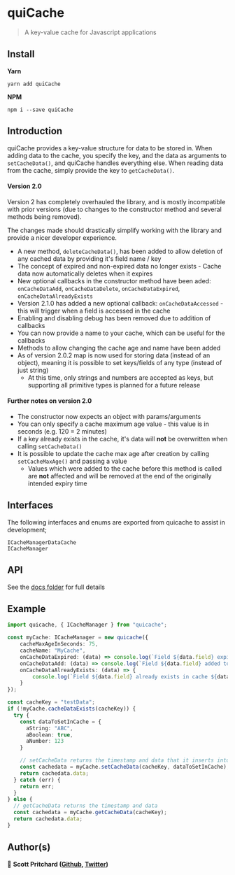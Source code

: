 # quiCache

> A key-value cache for Javascript applications

## Install

**Yarn**

`yarn add quiCache`

**NPM**

`npm i --save quiCache`


## Introduction

quiCache provides a key-value structure for data to be stored in. When adding data to the cache, you specify the key, and the data as arguments to `setCacheData()`, and quiCache handles everything else.
When reading data from the cache, simply provide the key to `getCacheData()`.


#### Version 2.0

Version 2 has completely overhauled the library, and is mostly incompatible with prior versions (due to changes to the constructor method and several methods being removed).

The changes made should drastically simplify working with the library and provide a nicer developer experience.

  * A new method, `deleteCacheData()`, has been added to allow deletion of any cached data by providing it's field name / key
  * The concept of expired and non-expired data no longer exists - Cache data now automatically deletes when it expires
  * New optional callbacks in the constructor method have been aded: `onCacheDataAdd`, `onCacheDataDelete`, `onCacheDataExpired`, `onCacheDataAlreadyExists`
  * Version 2.1.0 has added a new optional callback: `onCacheDataAccessed` - this will trigger when a field is accessed in the cache
  * Enabling and disabling debug has been removed due to addition of callbacks
  * You can now provide a name to your cache, which can be useful for the callbacks
  * Methods to allow changing the cache age and name have been added
  * As of version 2.0.2 map is now used for storing data (instead of an object), meaning it is possible to set keys/fields of any type (instead of just string)
    * At this time, only strings and numbers are accepted as keys, but supporting all primitive types is planned for a future release

#### Further notes on version 2.0
  - The constructor now expects an object with params/arguments
  - You can only specify a cache maximum age value - this value is in seconds (e.g. 120 = 2 minutes)
  - If a key already exists in the cache, it's data will **not** be overwritten when calling `setCacheData()`
  - It is possible to update the cache max age after creation by calling `setCacheMaxAge()` and passing a value
    - Values which were added to the cache before this method is called are **not** affected and will be removed at the end of the originally intended expiry time

## Interfaces

The following interfaces and enums are exported from quicache to assist in development;

    ICacheManagerDataCache
    ICacheManager

## API

See the [docs folder](./docs/index.html) for full details

## Example

```typescript
import quicache, { ICacheManager } from "quicache";

const myCache: ICacheManager = new quicache({
    cacheMaxAgeInSeconds: 75,
    cacheName: "MyCache",
    onCacheDataExpired: (data) => console.log(`Field ${data.field} expired in cache ${data.cacheName}`),
    onCacheDataAdd: (data) => console.log(`Field ${data.field} added to cache ${data.cacheName}`),
    onCacheDataAlreadyExists: (data) => {
        console.log(`Field ${data.field} already exists in cache ${data.cacheName}, and expires in ${data.expires} seconds`)
    }
});

const cacheKey = "testData";
if (!myCache.cacheDataExists(cacheKey)) {
  try {
    const dataToSetInCache = {
      aString: "ABC",
      aBoolean: true,
      aNumber: 123
    }

    // setCacheData returns the timestamp and data that it inserts into the cache
    const cachedata = myCache.setCacheData(cacheKey, dataToSetInCache);
    return cachedata.data;
  } catch (err) {
    return err;
  }
} else {
  // getCacheData returns the timestamp and data
  const cachedata = myCache.getCacheData(cacheKey);
  return cachedata.data;
}
```

## Author(s)

👤 **Scott Pritchard ([Github](https://github.com/ChronSyn), [Twitter](https://twitter.com/ChronSyn))**
